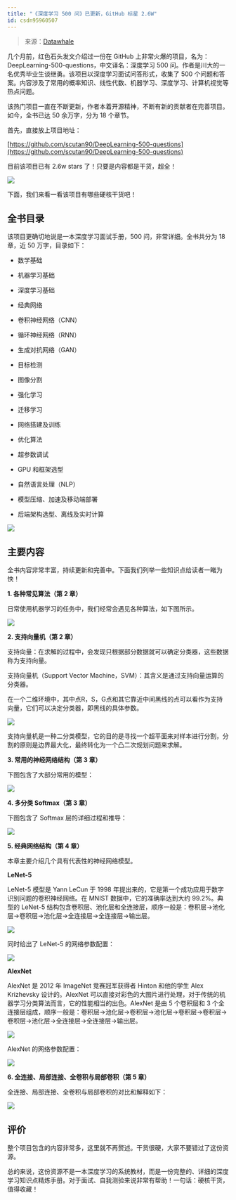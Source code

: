 ```yaml
---
title: "《深度学习 500 问》已更新，GitHub 标星 2.6W"
id: csdn95960507
---
```


> 来源：[Datawhale](https://mp.weixin.qq.com/s?timestamp=1563169929&src=3&ver=1&signature=sc-TUUJ9Xj9U0El1VTXu-8SMMvAZVBE*YlCpzJA-9dI0cxoiM4ss2iJTYy9PIIH6hz3nnieSZN-4A5*Jh-0khL80fQvUEipqVghTYH41t3Pn-A77BCK-javPjL4or25KRaZ2lhi*-AlfmwGN8pn0P84cHWyTbIOoPHO9-JzG4Dc=)

几个月前，红色石头发文介绍过一份在 GitHub 上非常火爆的项目，名为：DeepLearning-500-questions，中文译名：深度学习 500 问。作者是川大的一名优秀毕业生谈继勇。该项目以深度学习面试问答形式，收集了 500 个问题和答案。内容涉及了常用的概率知识、线性代数、机器学习、深度学习、计算机视觉等热点问题。

该热门项目一直在不断更新，作者本着开源精神，不断有新的贡献者在完善项目。如今，全书已达 50 余万字，分为 18 个章节。

首先，直接放上项目地址：

[https://github.com/scutan90/DeepLearning-500-questions](https://github.com/scutan90/DeepLearning-500-questions)

目前该项目已有 2.6w stars 了！只要是内容都是干货，超全！

![](../img/a8e0edd78afe0edb58f28f4bf6bd46a2.png)

下面，我们来看一看该项目有哪些硬核干货吧！

## 全书目录

该项目更确切地说是一本深度学习面试手册，500 问，非常详细。全书共分为 18 章，近 50 万字，目录如下：

*   数学基础

*   机器学习基础

*   深度学习基础

*   经典网络

*   卷积神经网络（CNN）

*   循环神经网络（RNN）

*   生成对抗网络（GAN）

*   目标检测

*   图像分割

*   强化学习

*   迁移学习

*   网络搭建及训练

*   优化算法

*   超参数调试

*   GPU 和框架选型

*   自然语言处理（NLP）

*   模型压缩、加速及移动端部署

*   后端架构选型、离线及实时计算

![](../img/6c4f35eac3a6c6b13af6fdaa76e812ab.png)

## 主要内容

全书内容非常丰富，持续更新和完善中。下面我们列举一些知识点给读者一睹为快！

**1\. 各种常见算法（第 2 章）**

日常使用机器学习的任务中，我们经常会遇见各种算法，如下图所示。

![](../img/aa00611388769b2747ca956e0af21331.png)

**2\. 支持向量机（第 2 章）**

支持向量：在求解的过程中，会发现只根据部分数据就可以确定分类器，这些数据称为支持向量。

支持向量机（Support Vector Machine，SVM）：其含义是通过支持向量运算的分类器。

在一个二维环境中，其中点R，S，G点和其它靠近中间黑线的点可以看作为支持向量，它们可以决定分类器，即黑线的具体参数。

![](../img/4c6c446080c30812eec80e4a58b5563b.png)

支持向量机是一种二分类模型，它的目的是寻找一个超平面来对样本进行分割，分割的原则是边界最大化，最终转化为一个凸二次规划问题来求解。

**3\. 常用的神经网络结构（第 3 章）**

下图包含了大部分常用的模型：

![](../img/7d549b10dedd3f9101c5c19fd5dc9428.png)

**4\. 多分类 Softmax（第 3 章）**

下图包含了 Softmax 层的详细过程和推导：

![](../img/6a63a64f9a72196fc3a0ea04e8f91c9b.png)

**5\. 经典网络结构（第 4 章）**

本章主要介绍几个具有代表性的神经网络模型。

**LeNet-5**

LeNet-5 模型是 Yann LeCun 于 1998 年提出来的，它是第一个成功应用于数字识别问题的卷积神经网络。在 MNIST 数据中，它的准确率达到大约 99.2%。典型的 LeNet-5 结构包含卷积层、池化层和全连接层，顺序一般是：卷积层->池化层->卷积层->池化层->全连接层->全连接层->输出层。

![](../img/6300ffe20d33f8d6ed0d1a7a75ef32a8.png)

同时给出了 LeNet-5 的网络参数配置：

![](../img/71de5da4daee4720048a411831f6780f.png)

**AlexNet**

AlexNet 是 2012 年 ImageNet 竞赛冠军获得者 Hinton 和他的学生 Alex Krizhevsky 设计的。AlexNet 可以直接对彩色的大图片进行处理，对于传统的机器学习分类算法而言，它的性能相当的出色。AlexNet 是由 5 个卷积层和 3 个全连接层组成，顺序一般是：卷积层->池化层->卷积层->池化层->卷积层->卷积层->卷积层->池化层->全连接层->全连接层->输出层。

![](../img/df6c187844db90796210f300bcac72ba.png)

AlexNet 的网络参数配置：

![](../img/05bc34891f6c4396325b9488e486acac.png)

**6\. 全连接、局部连接、全卷积与局部卷积（第 5 章）**

全连接、局部连接、全卷积与局部卷积的对比和解释如下：

![](../img/f7f04b01a422c7ba20e6947dfbccde51.png)

## 评价

整个项目包含的内容非常多，这里就不再赘述。干货很硬，大家不要错过了这份资源。

总的来说，这份资源不是一本深度学习的系统教材，而是一份完整的、详细的深度学习知识点精炼手册。对于面试、自我测验来说非常有帮助！一句话：硬核干货，值得收藏！